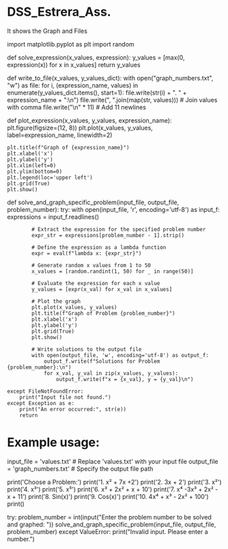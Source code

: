 # DSS_Estrera_Ass.
It shows the Graph and Files

import matplotlib.pyplot as plt
import random

def solve_expression(x_values, expression):
    y_values = [max(0, expression(x)) for x in x_values]
    return y_values

def write_to_file(x_values, y_values_dict):
    with open("graph_numbers.txt", "w") as file:
        for i, (expression_name, values) in enumerate(y_values_dict.items(), start=1):
            file.write(str(i) + ". " + expression_name + ":\n")
            file.write(", ".join(map(str, values)))  # Join values with comma
            file.write("\n" * 11)  # Add 11 newlines

def plot_expression(x_values, y_values, expression_name):
    plt.figure(figsize=(12, 8))
    plt.plot(x_values, y_values, label=expression_name, linewidth=2)
    
    plt.title(f"Graph of {expression_name}")
    plt.xlabel('x')
    plt.ylabel('y')
    plt.xlim(left=0)
    plt.ylim(bottom=0)
    plt.legend(loc='upper left')
    plt.grid(True)
    plt.show()

def solve_and_graph_specific_problem(input_file, output_file, problem_number):
    try:
        with open(input_file, 'r', encoding='utf-8') as input_f:
            expressions = input_f.readlines()

            # Extract the expression for the specified problem number
            expr_str = expressions[problem_number - 1].strip()

            # Define the expression as a lambda function
            expr = eval(f"lambda x: {expr_str}")

            # Generate random x values from 1 to 50
            x_values = [random.randint(1, 50) for _ in range(50)]
            
            # Evaluate the expression for each x value
            y_values = [expr(x_val) for x_val in x_values]

            # Plot the graph
            plt.plot(x_values, y_values)
            plt.title(f"Graph of Problem {problem_number}")
            plt.xlabel('x')
            plt.ylabel('y')
            plt.grid(True)
            plt.show()

            # Write solutions to the output file
            with open(output_file, 'w', encoding='utf-8') as output_f:
                output_f.write(f"Solutions for Problem {problem_number}:\n")
                for x_val, y_val in zip(x_values, y_values):
                    output_f.write(f"x = {x_val}, y = {y_val}\n")

    except FileNotFoundError:
        print("Input file not found.")
    except Exception as e:
        print("An error occurred:", str(e))
        return

# Example usage:
input_file = 'values.txt'  # Replace 'values.txt' with your input file
output_file = 'graph_numbers.txt'  # Specify the output file path

print('Choose a Problem:')
print('1. x² + 7x +2') 
print('2. 3x + 2')
print('3. x²')
print('4. x³')
print('5. x⁵')
print('6. x³ + 2x² + x + 10')
print('7. x⁴ -3x³ + 2x² - x + 11')
print('8. Sin(x)')
print('9. Cos(x)')
print('10. 4x⁴ + x³ - 2x² + 100')
print()

try:
    problem_number = int(input("Enter the problem number to be solved and graphed: "))
    solve_and_graph_specific_problem(input_file, output_file, problem_number)
except ValueError:
    print("Invalid input. Please enter a number.")
